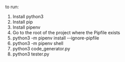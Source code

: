 to run:

1. Install python3
2. Install pip
3. Install pipenv
4. Go to the root of the project where the Pipfile exists
5. python3 -m pipenv install --ignore-pipfile
6. python3 -m pipenv shell
7. python3 code_generator.py
8. python3 tester.py